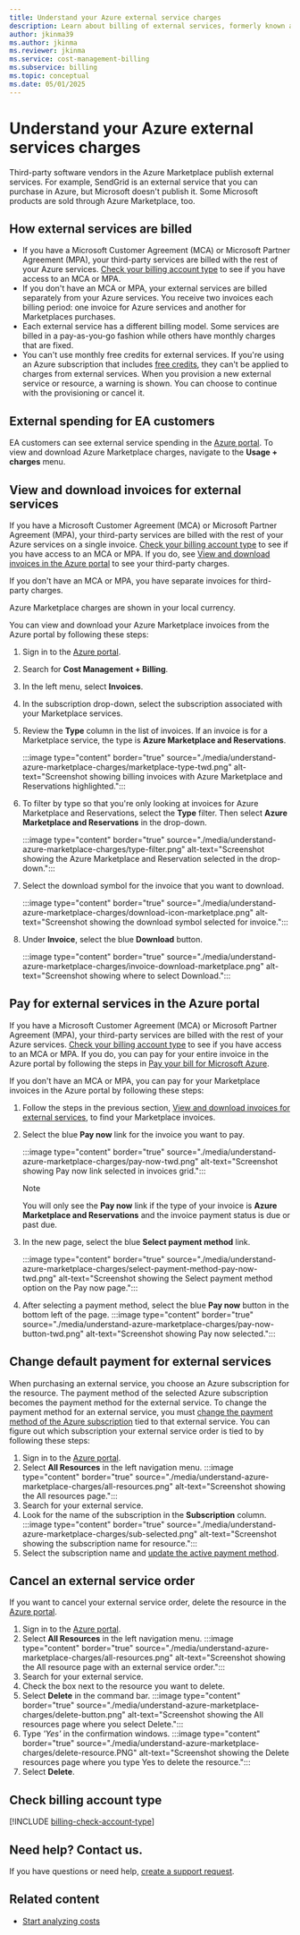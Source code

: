 ```yaml
---
title: Understand your Azure external service charges
description: Learn about billing of external services, formerly known as Marketplace, charges in Azure.
author: jkinma39
ms.author: jkinma
ms.reviewer: jkinma
ms.service: cost-management-billing
ms.subservice: billing
ms.topic: conceptual
ms.date: 05/01/2025
---
```


# Understand your Azure external services charges
Third-party software vendors in the Azure Marketplace publish external services. For example, SendGrid is an external service that you can purchase in Azure, but Microsoft doesn't publish it. Some Microsoft products are sold through Azure Marketplace, too.

## How external services are billed

- If you have a Microsoft Customer Agreement (MCA) or Microsoft Partner Agreement (MPA), your third-party services are billed with the rest of your Azure services. [Check your billing account type](#check-billing-account-type) to see if you have access to an MCA or MPA.
- If you don't have an MCA or MPA, your external services are billed separately from your Azure services. You receive two invoices each billing period: one invoice for Azure services and another for Marketplaces purchases.
- Each external service has a different billing model. Some services are billed in a pay-as-you-go fashion while others have monthly charges that are fixed.
- You can't use monthly free credits for external services. If you're using an Azure subscription that includes [free credits](https://azure.microsoft.com/pricing/spending-limits/), they can't be applied to charges from external services. When you provision a new external service or resource, a warning is shown. You can choose to continue with the provisioning or cancel it.

## External spending for EA customers

EA customers can see external service spending in the [Azure portal](https://portal.azure.com). To view and download Azure Marketplace charges, navigate to the **Usage + charges** menu.

## View and download invoices for external services

If you have a Microsoft Customer Agreement (MCA) or Microsoft Partner Agreement (MPA), your third-party services are billed with the rest of your Azure services on a single invoice. [Check your billing account type](#check-billing-account-type) to see if you have access to an MCA or MPA. If you do, see [View and download invoices in the Azure portal](download-azure-invoice.md) to see your third-party charges.

If you don't have an MCA or MPA, you have separate invoices for third-party charges. 

Azure Marketplace charges are shown in your local currency.

You can view and download your Azure Marketplace invoices from the Azure portal by following these steps:

1. Sign in to the [Azure portal](https://portal.azure.com).
1. Search for **Cost Management + Billing**.
1. In the left menu, select **Invoices**.
1. In the subscription drop-down, select the subscription associated with your Marketplace services.
1. Review the **Type** column in the list of invoices. If an invoice is for a Marketplace service, the type is **Azure Marketplace and Reservations**. 

    :::image type="content" border="true" source="./media/understand-azure-marketplace-charges/marketplace-type-twd.png" alt-text="Screenshot showing billing invoices with Azure Marketplace and Reservations highlighted.":::

1. To filter by type so that you're only looking at invoices for Azure Marketplace and Reservations, select the **Type** filter. Then select **Azure Marketplace and Reservations** in the drop-down.

    :::image type="content" border="true" source="./media/understand-azure-marketplace-charges/type-filter.png" alt-text="Screenshot showing the Azure Marketplace and Reservation selected in the drop-down.":::

1. Select the download symbol for the invoice that you want to download.

    :::image type="content" border="true" source="./media/understand-azure-marketplace-charges/download-icon-marketplace.png" alt-text="Screenshot showing the download symbol selected for invoice.":::

1. Under **Invoice**, select the blue **Download** button.

    :::image type="content" border="true" source="./media/understand-azure-marketplace-charges/invoice-download-marketplace.png" alt-text="Screenshot showing where to select Download.":::

## Pay for external services in the Azure portal

If you have a Microsoft Customer Agreement (MCA) or Microsoft Partner Agreement (MPA), your third-party services are billed with the rest of your Azure services. [Check your billing account type](#check-billing-account-type) to see if you have access to an MCA or MPA. If you do, you can pay for your entire invoice in the Azure portal by following the steps in [Pay your bill for Microsoft Azure](pay-bill.md).

If you don't have an MCA or MPA, you can pay for your Marketplace invoices in the Azure portal by following these steps:

1. Follow the steps in the previous section, [View and download invoices for external services](#view-and-download-invoices-for-external-services), to find your Marketplace invoices.
1. Select the blue **Pay now** link for the invoice you want to pay.

    :::image type="content" border="true" source="./media/understand-azure-marketplace-charges/pay-now-twd.png" alt-text="Screenshot showing Pay now link selected in invoices grid.":::

    >[!NOTE]
    > You will only see the **Pay now** link if the type of your invoice is **Azure Marketplace and Reservations** and the invoice payment status is due or past due.

1. In the new page, select the blue **Select payment method** link.

    :::image type="content" border="true" source="./media/understand-azure-marketplace-charges/select-payment-method-pay-now-twd.png" alt-text="Screenshot showing the Select payment method option on the Pay now page.":::

1. After selecting a payment method, select the blue **Pay now** button in the bottom left of the page.
    :::image type="content" border="true" source="./media/understand-azure-marketplace-charges/pay-now-button-twd.png" alt-text="Screenshot showing Pay now selected.":::

## Change default payment for external services

When purchasing an external service, you choose an Azure subscription for the resource. The payment method of the selected Azure subscription becomes the payment method for the external service. To change the payment method for an external service, you must [change the payment method of the Azure subscription](../manage/change-credit-card.md) tied to that external service. You can figure out which subscription your external service order is tied to by following these steps:

1. Sign in to the [Azure portal](https://portal.azure.com).
1. Select **All Resources** in the left navigation menu.
     :::image type="content" border="true" source="./media/understand-azure-marketplace-charges/all-resources.png" alt-text="Screenshot showing the All resources page.":::
1. Search for your external service.
1. Look for the name of the subscription in the **Subscription** column.
    :::image type="content" border="true" source="./media/understand-azure-marketplace-charges/sub-selected.png" alt-text="Screenshot showing the subscription name for resource.":::
1. Select the subscription name and [update the active payment method](../manage/change-credit-card.md).

## Cancel an external service order

If you want to cancel your external service order, delete the resource in the [Azure portal](https://portal.azure.com).

1. Sign in to the [Azure portal](https://portal.azure.com).
1. Select **All Resources** in the left navigation menu.
    :::image type="content" border="true" source="./media/understand-azure-marketplace-charges/all-resources.png" alt-text="Screenshot showing the All resource page with an external service order.":::
1. Search for your external service.
1. Check the box next to the resource you want to delete.
1. Select **Delete** in the command bar.
    :::image type="content" border="true" source="./media/understand-azure-marketplace-charges/delete-button.png" alt-text="Screenshot showing the All resources page where you select Delete.":::
1. Type *'Yes'* in the confirmation windows.
    :::image type="content" border="true" source="./media/understand-azure-marketplace-charges/delete-resource.PNG" alt-text="Screenshot showing the Delete resources page where you type Yes to delete the resource.":::
1. Select **Delete**.

## Check billing account type
[!INCLUDE [billing-check-account-type](../../../includes/billing-check-mca.md)]

## Need help? Contact us.

If you have questions or need help,  [create a support request](https://go.microsoft.com/fwlink/?linkid=2083458).

## Related content

- [Start analyzing costs](../costs/quick-acm-cost-analysis.md)
